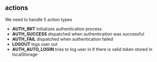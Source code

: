 ## actions

We need to handle 5 action types
  * __AUTH_INIT__ initializes authentication process
  * __AUTH_SUCCESS__ dispatched when authentication was successful
  * __AUTH_FAIL__ dispatched when authentication failed
  * __LOGOUT__ logs user out
  * __AUTH_AUTO_LOGIN__ tries to log user in if there is valid token stored in localStorage
